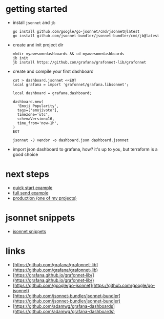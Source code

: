 # getting started
- install `jsonnet` and `jb`
    ```
    go install github.com/google/go-jsonnet/cmd/jsonnet@latest
    go install github.com/jsonnet-bundler/jsonnet-bundler/cmd/jb@latest
    ```

- create and init project dir
    ```
    mkdir myawesomedashboards && cd myawesomedashboards
    jb init
    jb install https://github.com/grafana/grafonnet-lib/grafonnet
    ```

- create and compile your first dashboard
    ```
    cat > dashboard.jsonnet <<EOT
    local grafana = import 'grafonnet/grafana.libsonnet';

    local dashboard = grafana.dashboard;

    dashboard.new(
      'Emoji Popularity',
      tags=['emojivoto'],
      timezone='utc',
      schemaVersion=16,
      time_from='now-1h',
    )
    EOT

    jsonnet -J vendor -o dashboard.json dashboard.jsonnet
    ```

- import json dashboard to grafana, how? it's up to you, but terraform is a good choice

# next steps
- [quick start example](./quick_start/index.md)
- [full send example](./full_send/index.md)
- [production (one of my projects)](./production/index.md)

# jsonnet snippets
- [jsonnet snippets](./jsonnet_snippets/index.md)

# links
- [https://github.com/grafana/grafonnet-lib](https://github.com/grafana/grafonnet-lib)
- [https://grafana.github.io/grafonnet-lib/](https://grafana.github.io/grafonnet-lib/)
- [https://github.com/google/go-jsonnet](https://github.com/google/go-jsonnet)
- [https://github.com/jsonnet-bundler/jsonnet-bundler](https://github.com/jsonnet-bundler/jsonnet-bundler)
- [https://github.com/adamwg/grafana-dashboards](https://github.com/adamwg/grafana-dashboards)
